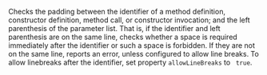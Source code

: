 Checks the padding between the identifier of a method definition,
constructor definition, method call, or constructor invocation; and
the left parenthesis of the parameter list. That is, if the
identifier and left parenthesis are on the same line, checks whether
a space is required immediately after the identifier or such a space
is forbidden. If they are not on the same line, reports an error,
unless configured to allow line breaks. To allow linebreaks after
the identifier, set property `allowLineBreaks` to `
true`.
